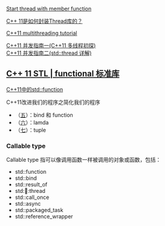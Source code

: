 [Start thread with member function](http://stackoverflow.com/questions/10673585/start-thread-with-member-function)

[C++ 11是如何封装Thread库的？](https://www.zhihu.com/question/30553807)

[C++11 multithreading tutorial](https://solarianprogrammer.com/2011/12/16/cpp-11-thread-tutorial/)

[C++11 并发指南一(C++11 多线程初探)](http://www.cnblogs.com/haippy/p/3235560.html)  
[C++11 并发指南二(std::thread 详解)](http://www.cnblogs.com/haippy/p/3236136.html)  

## [C++ 11 STL | functional 标准库](http://www.sczyh30.com/posts/C-C/cpp-stl-functional/)

[C++11中的std::function](http://www.jellythink.com/archives/771)

C++11改进我们的程序之简化我们的程序

- （[五](http://www.cnblogs.com/qicosmos/p/3302144.html)）：bind 和 function  
- （[六](http://www.cnblogs.com/qicosmos/p/3304471.html)）：lamda  
- （[七](http://www.cnblogs.com/qicosmos/p/3318070.html)）：tuple  

### Callable type
Callable type 指可以像调用函数一样被调用的对象或函数，包括：

- std::function  
- std::bind  
- std::result_of  
- std::thread::thread  
- std::call_once  
- std::async  
- std::packaged_task  
- std::reference_wrapper  
